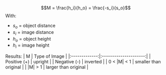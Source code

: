 $$M = \frac{h_i}{h_o} = \frac{-s_i}{s_o}$$
With:
- $s_o$ = object distance
- $s_i$ = image distance
- $h_o$ = object height
- $h_i$ = image height

Results:
|       M       |     Type of Image     |
|:-------------:|:---------------------:|
|  Positive (+) |        upright        |
|  Negative (-) |        inverted       |
| 0 < \|M\| < 1 | smaller than original |
|   \|M\| > 1   |  larger than original |